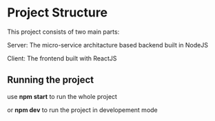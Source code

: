 # Project Structure

This project consists of two main parts:

Server: The micro-service architacture based backend built in NodeJS

Client: The frontend built with ReactJS

## Running the project

use **npm start** to run the whole project

or  **npm dev** to run the project in developement mode
